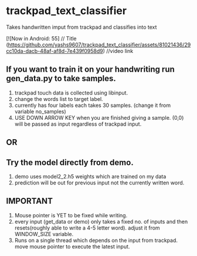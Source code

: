 # trackpad_text_classifier
Takes handwritten imput from trackpad and classifies into text

[![Now in Android: 55]          // Title
(https://github.com/yashs9607/trackpad_text_classifier/assets/81021436/29cc10da-dacb-48af-af8d-7e439f0958d9) //video link


## If you want to train it on your handwriting run gen_data.py to take samples.
  1. trackpad touch data is collected using libinput.
  2. change the words list to target label.
  3. currently has four labels each takes 30 samples. (change it from variable no_samples)
  4. USE DOWN ARROW KEY when you are finished giving a sample. (0,0) will be passed as input regardless of trackpad input.

## OR

## Try the model directly from demo.
  1. demo uses model2_2.h5 weights which are trained on my data
  2. prediction will be out for previous input not the currently written word.

## IMPORTANT
  1. Mouse pointer is YET to be fixed while writing.
  2. every input (get_data or demo) only takes a fixed no. of inputs and then resets(roughly able to write a 4-5 letter word). adjust it from WINDOW_SIZE variable.
  3. Runs on a single thread which depends on the input from trackpad. move mouse pointer to execute the latest input.
